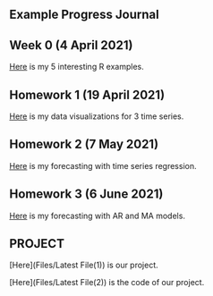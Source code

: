 ## Example Progress Journal

## Week 0 (4 April 2021)

[Here](Files/IE360_Spring21_Homework0) is my 5 interesting R examples.

## Homework 1 (19 April 2021)

[Here](Files/360hw1) is my data visualizations for 3 time series.

## Homework 2 (7 May 2021)

[Here](Files/IE360_hw2) is my forecasting with time series regression.

## Homework 3 (6 June 2021)

[Here](Files/hw3_360) is my forecasting with AR and MA models.

## PROJECT

[Here](Files/Latest File(1)) is our project.

[Here](Files/Latest File(2)) is the code of our project.